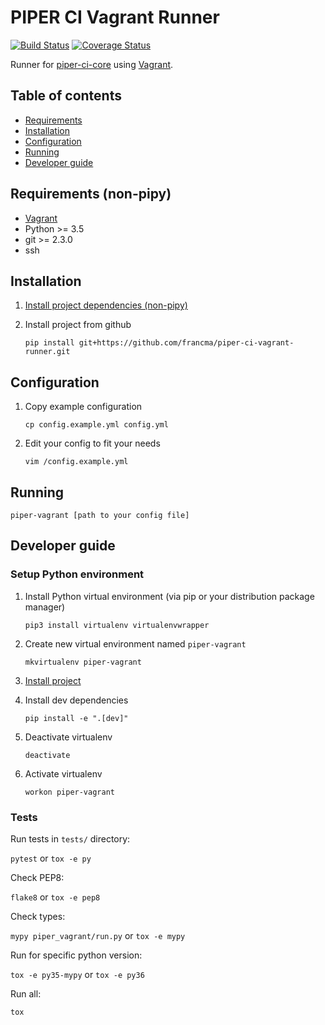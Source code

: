 # PIPER CI Vagrant Runner

[![Build Status](https://travis-ci.org/francma/piper-ci-vagrant-runner.svg?branch=master)](https://travis-ci.org/francma/piper-ci-lxd-runner)
[![Coverage Status](https://coveralls.io/repos/github/francma/piper-ci-vagrant-runner/badge.svg?branch=master)](https://coveralls.io/github/francma/piper-ci-vagrant-runner?branch=master)

Runner for [piper-ci-core](https://github.com/francma/piper-ci-driver) using [Vagrant](https://www.vagrantup.com/).

## Table of contents

- [Requirements](#requirements-non-pipy)
- [Installation](#installation)
- [Configuration](#configuration)
- [Running](#running)
- [Developer guide](#developer-guide)

## Requirements (non-pipy)

- [Vagrant](https://www.vagrantup.com/)
- Python >= 3.5
- git >= 2.3.0
- ssh

## Installation

1. [Install project dependencies (non-pipy)](#requirements-non-pipy)

2. Install project from github

    `pip install git+https://github.com/francma/piper-ci-vagrant-runner.git`

## Configuration

1. Copy example configuration

    `cp config.example.yml config.yml`

2. Edit your config to fit your needs

    `vim /config.example.yml`

## Running

`piper-vagrant [path to your config file]`

## Developer guide

### Setup Python environment

1. Install Python virtual environment (via pip or your distribution package manager)

   `pip3 install virtualenv virtualenvwrapper`

2. Create new virtual environment named `piper-vagrant`

   `mkvirtualenv piper-vagrant`
   
3. [Install project](#installation)

4. Install dev dependencies

   `pip install -e ".[dev]"`
   
5. Deactivate virtualenv

    `deactivate`
    
6. Activate virtualenv

    `workon piper-vagrant`

### Tests

Run tests in `tests/` directory:

`pytest` or `tox -e py`

Check PEP8:

`flake8` or `tox -e pep8`

Check types:

`mypy piper_vagrant/run.py` or `tox -e mypy`

Run for specific python version:

`tox -e py35-mypy` or `tox -e py36`

Run all:

`tox`
